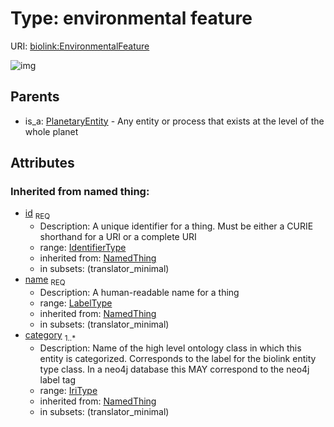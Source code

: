 
# Type: environmental feature




URI: [biolink:EnvironmentalFeature](https://w3id.org/biolink/vocab/EnvironmentalFeature)


![img](http://yuml.me/diagram/nofunky;dir:TB/class/\[PlanetaryEntity]^-\[EnvironmentalFeature&#124;id(i):identifier_type;name(i):label_type;category(i):iri_type%20%2B])

## Parents

 *  is_a: [PlanetaryEntity](PlanetaryEntity.md) - Any entity or process that exists at the level of the whole planet

## Attributes


### Inherited from named thing:

 * [id](id.md)  <sub>REQ</sub>
    * Description: A unique identifier for a thing. Must be either a CURIE shorthand for a URI or a complete URI
    * range: [IdentifierType](type/IdentifierType.md)
    * inherited from: [NamedThing](NamedThing.md)
    * in subsets: (translator_minimal)
 * [name](name.md)  <sub>REQ</sub>
    * Description: A human-readable name for a thing
    * range: [LabelType](type/LabelType.md)
    * inherited from: [NamedThing](NamedThing.md)
    * in subsets: (translator_minimal)
 * [category](category.md)  <sub>1..*</sub>
    * Description: Name of the high level ontology class in which this entity is categorized. Corresponds to the label for the biolink entity type class. In a neo4j database this MAY correspond to the neo4j label tag
    * range: [IriType](type/IriType.md)
    * inherited from: [NamedThing](NamedThing.md)
    * in subsets: (translator_minimal)
